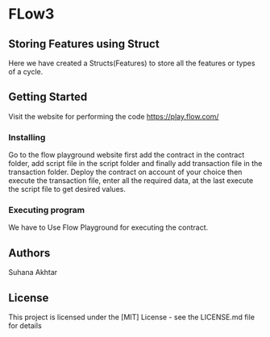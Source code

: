 # FLow3

## Storing Features using Struct

Here we have created a Structs(Features) to store all the features or types of a cycle.

## Getting Started

Visit the website for performing the code
https://play.flow.com/

### Installing

Go to the flow playground website first add the contract in the contract folder, add script file in the script folder and finally  add transaction file in the transaction folder. Deploy the contract on account of your choice then execute the transaction file, enter all the required data, at the last execute the script file to get desired values.

### Executing program

We have to Use Flow Playground for executing the contract.

## Authors

Suhana Akhtar

## License

This project is licensed under the [MIT] License - see the LICENSE.md file for details
